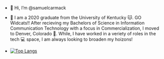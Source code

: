 - 👋 Hi, I’m @samuelcarmack

- 💼 I am a 2020 graduate from the University of Kentucky 🐱. GO Widcats!! After recieving my Bachelors of Science in Information Communication Technology with a focus in Commercialization, I moved to Denver, Colorado 🌄. While, I have worked in a veriety of roles in the tech 💻 space, I am always looking to broaden my hoizons!  

- [![Top Langs](https://github-readme-stats.vercel.app/api/top-langs/?username=samuelcarmack&layout=compact)](https://github.com/yushi1007)

<!---
samuelcarmack/samuelcarmack is a ✨ special ✨ repository because its `README.md` (this file) appears on your GitHub profile.
You can click the Preview link to take a look at your changes.
--->
